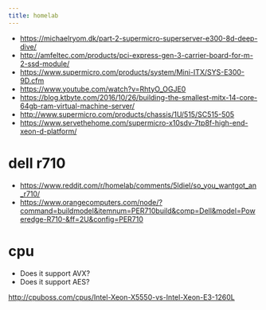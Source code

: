 ```yaml
---
title: homelab
---
```


- https://michaelryom.dk/part-2-supermicro-superserver-e300-8d-deep-dive/
- http://amfeltec.com/products/pci-express-gen-3-carrier-board-for-m-2-ssd-module/
- https://www.supermicro.com/products/system/Mini-ITX/SYS-E300-9D.cfm
- https://www.youtube.com/watch?v=RhtyO_OGJE0
- https://blog.ktbyte.com/2016/10/26/building-the-smallest-mitx-14-core-64gb-ram-virtual-machine-server/
- http://www.supermicro.com/products/chassis/1U/515/SC515-505
- https://www.servethehome.com/supermicro-x10sdv-7tp8f-high-end-xeon-d-platform/

# dell r710
- https://www.reddit.com/r/homelab/comments/5ldiel/so_you_wantgot_an_r710/
- https://www.orangecomputers.com/node/?command=buildmodel&itemnum=PER710build&comp=Dell&model=Poweredge-R710-&ff=2U&config=PER710

# cpu
- Does it support AVX?
- Does it support AES?


http://cpuboss.com/cpus/Intel-Xeon-X5550-vs-Intel-Xeon-E3-1260L
